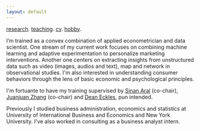 ```yaml
---
layout: default
---
```


[research](./research.md). [teaching](./teaching.md). [cv](./cv.html). [hobby](./hobby.md).

I’m trained as a convex combination of applied econometrician and data scientist. One stream of my current work focuses on combining machine learning and adaptive experimentation to personalize marketing interventions. Another one centers on extracting insights from unstructured data such as video (images, audios and text), map and network in observational studies. I'm also interested in understanding consumer behaviors through the lens of basic economic and psychological principles. 

I'm fortuante to have my training supervised by [Sinan Aral](https://mitsloan.mit.edu/faculty/directory/sinan-kayhan-aral) (co-chair), [Juanjuan Zhang](https://mitsloan.mit.edu/faculty/directory/juanjuan-zhang) (co-chair) and [Dean Eckles](https://mitsloan.mit.edu/faculty/directory/dean-eckles), pun intended.

Previously I studied business administration, economics and statistics at University of International Business and Economics and New York University. I've also worked in consulting as a business analyst intern. 

<!--
![Octocat](https://github.githubassets.com/images/icons/emoji/octocat.png)
-->
